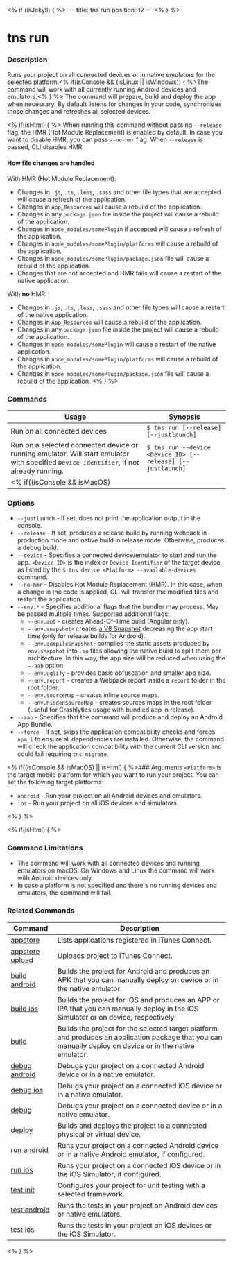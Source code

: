 <% if (isJekyll) { %>---
title: tns run
position: 12
---<% } %>

# tns run

### Description

Runs your project on all connected devices or in native emulators for the selected platform.<% if(isConsole && (isLinux || isWindows)) { %>The command will work with all currently running Android devices and emulators.<% } %> The command will prepare, build and deploy the app when necessary. By default listens for changes in your code, synchronizes those changes and refreshes all selected devices.

<% if(isHtml) { %>
When running this command without passing `--release` flag, the HMR (Hot Module Replacement) is enabled by default. In case you want to disable HMR, you can pass `--no-hmr` flag. When `--release` is passed, CLI disables HMR.

#### How file changes are handled
With HMR (Hot Module Replacement):
* Changes in `.js`, `.ts`, `.less`, `.sass` and other file types that are accepted will cause a refresh of the application.
* Changes in `App_Resources` will cause a rebuild of the application.
* Changes in any `package.json` file inside the project will cause a rebuild of the application.
* Changes in `node_modules/somePlugin` if accepted will cause a refresh of the application.
* Changes in `node_modules/somePlugin/platforms` will cause a rebuild of the application.
* Changes in `node_modules/somePlugin/package.json` file will cause a rebuild of the application.
* Changes that are not accepted and HMR fails will cause a restart of the native application.

With **no** HMR:
* Changes in `.js`, `.ts`, `.less`, `.sass` and other file types will cause a restart of the native application.
* Changes in `App_Resources` will cause a rebuild of the application.
* Changes in any `package.json` file inside the project will cause a rebuild of the application.
* Changes in `node_modules/somePlugin` will cause a restart of the native application.
* Changes in `node_modules/somePlugin/platforms` will cause a rebuild of the application.
* Changes in `node_modules/somePlugin/package.json` file will cause a rebuild of the application.
<% } %>

### Commands

Usage | Synopsis
---|---
Run on all connected devices | `$ tns run [--release] [--justlaunch]`
Run on a selected connected device or running emulator. Will start emulator with specified `Device Identifier`, if not already running. | `$ tns run --device <Device ID> [--release] [--justlaunch]`
<% if((isConsole && isMacOS) || isHtml) { %>Run on all connected devices of the specified `Platform` | `$ tns run <Platform> [--release] [--justlaunch]`<% } %>

### Options

* `--justlaunch` - If set, does not print the application output in the console.
* `--release` - If set, produces a release build by running webpack in production mode and native build in release mode. Otherwise, produces a debug build.
* `--device` - Specifies a connected device/emulator to start and run the app. `<Device ID>` is the index or `Device Identifier` of the target device as listed by the `$ tns device <Platform> --available-devices` command.
* `--no-hmr` - Disables Hot Module Replacement (HMR). In this case, when a change in the code is applied, CLI will transfer the modified files and restart the application.
* `--env.*` - Specifies additional flags that the bundler may process. May be passed multiple times. Supported additional flags:
    *   `--env.aot` - creates Ahead-Of-Time build (Angular only).
    *   `--env.snapshot`- creates [a V8 Snapshot](https://docs.nativescript.org/performance-optimizations/bundling-with-webpack#v8-heap-snapshot) decreasing the app start time (only for release builds for Android).
    *   `--env.compileSnapshot`- compiles the static assets produced by `--env.snapshot` into `.so` files allowing the native build to split them per architecture. In this way, the app size will be reduced when using the `--aab` option. 
    *   `--env.uglify` - provides basic obfuscation and smaller app size.
    *   `--env.report` - creates a Webpack report inside a `report` folder in the root folder.
    *   `--env.sourceMap` - creates inline source maps.
    *   `--env.hiddenSourceMap` - creates sources maps in the root folder (useful for Crashlytics usage with bundled app in release).
* `--aab` - Specifies that the command will produce and deploy an Android App Bundle.
* `--force` - If set, skips the application compatibility checks and forces `npm i` to ensure all dependencies are installed. Otherwise, the command will check the application compatibility with the current CLI version and could fail requiring `tns migrate`.


<% if((isConsole && isMacOS) || isHtml) { %>### Arguments
`<Platform>` is the target mobile platform for which you want to run your project. You can set the following target platforms:
 * `android` - Run your project on all Android devices and emulators.
 * `ios` - Run your project on all iOS devices and simulators.

<% } %>

<% if(isHtml) { %>

### Command Limitations

* The command will work with all connected devices and running emulators on macOS. On Windows and Linux the command will work with Android devices only.
* In case a platform is not specified and there's no running devices and emulators, the command will fail.

### Related Commands

Command | Description
----------|----------
[appstore](../../publishing/appstore.html) | Lists applications registered in iTunes Connect.
[appstore upload](../../publishing/appstore-upload.html) | Uploads project to iTunes Connect.
[build android](build-android.html) | Builds the project for Android and produces an APK that you can manually deploy on device or in the native emulator.
[build ios](build-ios.html) | Builds the project for iOS and produces an APP or IPA that you can manually deploy in the iOS Simulator or on device, respectively.
[build](build.html) | Builds the project for the selected target platform and produces an application package that you can manually deploy on device or in the native emulator.
[debug android](debug-android.html) | Debugs your project on a connected Android device or in a native emulator.
[debug ios](debug-ios.html) | Debugs your project on a connected iOS device or in a native emulator.
[debug](debug.html) | Debugs your project on a connected device or in a native emulator.
[deploy](deploy.html) | Builds and deploys the project to a connected physical or virtual device.
[run android](run-android.html) | Runs your project on a connected Android device or in a native Android emulator, if configured.
[run ios](run-ios.html) | Runs your project on a connected iOS device or in the iOS Simulator, if configured.
[test init](test-init.html) | Configures your project for unit testing with a selected framework.
[test android](test-android.html) | Runs the tests in your project on Android devices or native emulators.
[test ios](test-ios.html) | Runs the tests in your project on iOS devices or the iOS Simulator.
<% } %>
